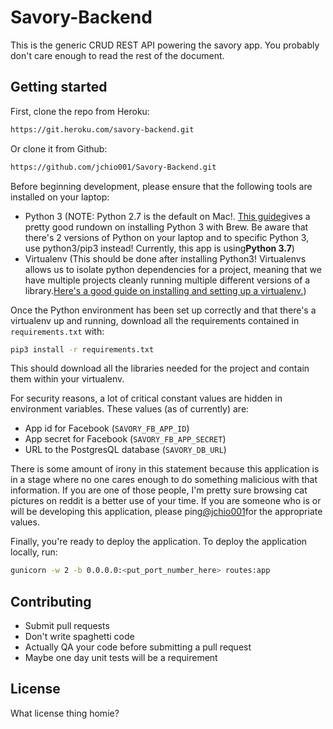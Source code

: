 # Savory-Backend

This is the generic CRUD REST API powering the savory app. You probably don't care enough to read the rest of the 
document.

## Getting started

First, clone the repo from Heroku:
```bash
https://git.heroku.com/savory-backend.git
```
Or clone it from Github:
```bash
https://github.com/jchio001/Savory-Backend.git
```

Before beginning development, please ensure that the following tools are installed on your laptop:
- Python 3 (NOTE: Python 2.7 is the default on Mac!. [This guide](
https://docs.python-guide.org/starting/install3/osx/)gives a pretty good rundown on installing Python 3 with Brew. 
Be aware that there's 2 versions of Python on your laptop and to specific Python 3, use python3/pip3 instead! Currently, 
this app is using<b>Python 3.7</b>)
- Virtualenv (This should be done after installing Python3! Virtualenvs allows us to isolate python dependencies for a 
project, meaning that we have multiple projects cleanly running multiple different versions of a library.[Here's a 
good guide on installing and setting up a virtualenv.](
https://packaging.python.org/guides/installing-using-pip-and-virtualenv/))  

Once the Python environment has been set up correctly and that there's a virtualenv up and running, download all the 
requirements contained in `requirements.txt` with:
```bash
pip3 install -r requirements.txt
```

This should download all the libraries needed for the project and contain them within your virtualenv.

For security reasons, a lot of critical constant values are hidden in environment variables. These values 
(as of currently) are:
- App id for Facebook (`SAVORY_FB_APP_ID`)
- App secret for Facebook (`SAVORY_FB_APP_SECRET`)
- URL to the PostgresQL database (`SAVORY_DB_URL`)

There is some amount of irony in this statement because this application is in a stage where no one cares enough to do 
something malicious with that information. If you are one of those people, I'm pretty sure browsing cat pictures on 
reddit is a better use of your time. If you are someone who is or will be developing this application, please 
ping[@jchio001](https://github.com/jchio001)for the appropriate values.

Finally, you're ready to deploy the application. To deploy the application locally, run:
```bash
gunicorn -w 2 -b 0.0.0.0:<put_port_number_here> routes:app
```

## Contributing

- Submit pull requests
- Don't write spaghetti code
- Actually QA your code before submitting a pull request
- Maybe one day unit tests will be a requirement

## License

What license thing homie?